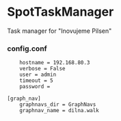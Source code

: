 # SpotTaskManager
Task manager for "Inovujeme Pilsen"

### config.conf
```[robot]
    hostname = 192.168.80.3
    verbose = False
    user = admin
    timeout = 5
    password = 

[graph_nav]      
    graphnavs_dir = GraphNavs
    graphnav_name = dilna.walk
```
